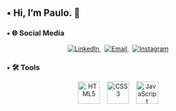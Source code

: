 ## • Hi, I’m Paulo. 👋

### • 🌐 Social Media
<p align="center">
  <a href="https://www.linkedin.com/in/paulo-roberto-costa-santos-3563292b1/" target="_blank">
    <img src="https://img.shields.io/badge/LinkedIn-0077B5?style=flat-square&logo=linkedin&logoColor=white" alt="LinkedIn"/>
  </a>
  &nbsp;
  <a href="mailto:paulisteks@gmail.com" target="_blank">
    <img src="https://img.shields.io/badge/Email-D14836?style=flat-square&logo=gmail&logoColor=white" alt="Email"/>
  </a>
  &nbsp;
  <a href="https://www.instagram.com/paulistekss/" target="_blank">
    <img src="https://img.shields.io/badge/Instagram-E4405F?style=flat-square&logo=instagram&logoColor=white" alt="Instagram"/>
  </a>
</p>

### • 🛠️ Tools
<p align="center"> <img src="https://cdn.jsdelivr.net/gh/devicons/devicon/icons/html5/html5-original.svg" alt="HTML5" width="50" height="50"/> &nbsp;&nbsp; <img src="https://cdn.jsdelivr.net/gh/devicons/devicon/icons/css3/css3-original.svg" alt="CSS3" width="50" height="50"/> &nbsp;&nbsp; <img src="https://cdn.jsdelivr.net/gh/devicons/devicon/icons/javascript/javascript-original.svg" alt="JavaScript" width="50" height="50"/> </p>
